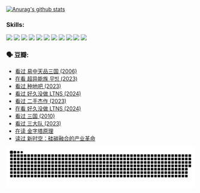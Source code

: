 
[![Anurag's github stats](https://github-readme-stats.vercel.app/api?username=w940853815)](https://github.com/anuraghazra/github-readme-stats)

### Skills:

<code><img height="32" src="https://cdn.jsdelivr.net/npm/simple-icons@v5/icons/python.svg"></code>
<code><img height="32" src="https://cdn.jsdelivr.net/npm/simple-icons@v5/icons/javascript.svg"></code>
<code><img height="32" src="https://cdn.jsdelivr.net/npm/simple-icons@v5/icons/django.svg"></code>
<code><img height="32" src="https://cdn.jsdelivr.net/npm/simple-icons@v5/icons/flask.svg"></code>
<code><img height="32" src="https://cdn.jsdelivr.net/npm/simple-icons@v5/icons/vuetify.svg"></code>
<code><img height="32" src="https://cdn.jsdelivr.net/npm/simple-icons@v5/icons/git.svg"></code>
<code><img height="32" src="https://cdn.jsdelivr.net/npm/simple-icons@v5/icons/docker.svg"></code>
<code><img height="32" src="https://cdn.jsdelivr.net/npm/simple-icons@v5/icons/postgresql.svg"></code>
<code><img height="32" src="https://cdn.jsdelivr.net/npm/simple-icons@v5/icons/elasticsearch.svg"></code>
<code><img height="32" src="https://cdn.jsdelivr.net/npm/simple-icons@v5/icons/macos.svg"></code>
<code><img height="32" src="https://cdn.jsdelivr.net/npm/simple-icons@v5/icons/linux.svg"></code>

### 🗣 豆瓣:

<!-- DOUBAN-ACTIVITIES:START -->
- [看过 易中天品三国‎ (2006)](https://www.douban.com/people/136069238/status/4529910812/?_i=08611208)
- [在看 超异能族 무빙‎ (2023)](https://www.douban.com/people/136069238/status/4527291077/?_i=08611208)
- [看过 种地吧‎ (2023)](https://www.douban.com/people/136069238/status/4527289637/?_i=08611208)
- [看过 好久没做 LTNS‎ (2024)](https://www.douban.com/people/136069238/status/4527289515/?_i=08611208)
- [看过 二手杰作‎ (2023)](https://www.douban.com/people/136069238/status/4522502716/?_i=08611208)
- [在看 好久没做 LTNS‎ (2024)](https://www.douban.com/people/136069238/status/4521969883/?_i=08611208)
- [看过 三国‎ (2010)](https://www.douban.com/people/136069238/status/4521634661/?_i=08611208)
- [看过 三大队‎ (2023)](https://www.douban.com/people/136069238/status/4510323325/?_i=08611208)
- [在读 金字塔原理](https://www.douban.com/people/136069238/status/4507497587/?_i=08611208)
- [读过 新时空：硅碳融合的产业革命](https://www.douban.com/people/136069238/status/4506659177/?_i=08611208)
<!-- DOUBAN-ACTIVITIES:END -->


![Snake animation](https://raw.githubusercontent.com/w940853815/w940853815/output/github-contribution-grid-snake.svg)

<!--
**w940853815/w940853815** is a ✨ _special_ ✨ repository because its `README.md` (this file) appears on your GitHub profile.

Here are some ideas to get you started:

- 🔭 I’m currently working on ...
- 🌱 I’m currently learning ...
- 👯 I’m looking to collaborate on ...
- 🤔 I’m looking for help with ...
- 💬 Ask me about ...
- 📫 How to reach me: ...
- 😄 Pronouns: ...
- ⚡ Fun fact: ...
-->
